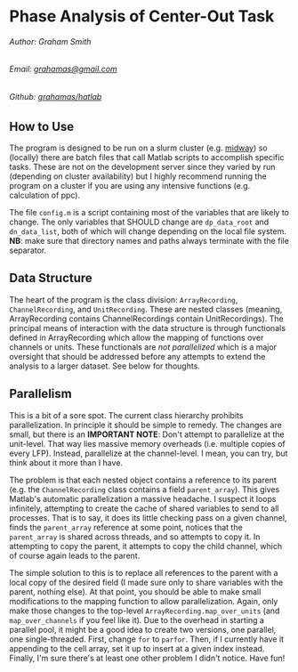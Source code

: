 # Phase Analysis of Center-Out Task
###### Author: Graham Smith
###### Email: grahamas@gmail.com
###### Github: [grahamas/hatlab]

## How to Use 

The program is designed to be run on a slurm cluster (e.g. [midway]) so (locally) there are batch files that call Matlab scripts to accomplish specific tasks. These are not on the development server since they varied by run (depending on cluster availability) but I highly recommend running the program on a cluster if you are using any intensive functions (e.g. calculation of ppc).

The file `config.m` is a script containing most of the variables that are likely to change. The only variables that SHOULD change are `dp_data_root` and `dn_data_list`, both of which will change depending on the local file system. **NB**: make sure that directory names and paths always terminate with the file separator. 

## Data Structure

The heart of the program is the class division: `ArrayRecording`, `ChannelRecording`, and `UnitRecording`. These are nested classes (meaning, ArrayRecording contains ChannelRecordings contain UnitRecordings). The principal means of interaction with the data structure is through functionals defined in ArrayRecording which allow the mapping of functions over channels or units. These functionals are *not parallelized* which is a major oversight that should be addressed before any attempts to extend the analysis to a larger dataset. See below for thoughts.

## Parallelism

This is a bit of a sore spot. The current class hierarchy prohibits parallelization. In principle it should be simple to remedy. The changes are small, but there is an **IMPORTANT NOTE**: Don't attempt to parallelize at the unit-level. That way lies massive memory overheads (i.e. multiple copies of every LFP). Instead, parallelize at the channel-level. I mean, you can try, but think about it more than I have.

The problem is that each nested object contains a reference to its parent (e.g. the `ChannelRecording` class contains a field `parent_array`). This gives Matlab's automatic parallelization a massive headache. I suspect it loops infinitely, attempting to create the cache of shared variables to send to all processes. That is to say, it does its little checking pass on a given channel, finds the `parent_array` reference at some point, notices that the `parent_array` is shared across threads, and so attempts to copy it. In attempting to copy the parent, it attempts to copy the child channel, which of course again leads to the parent. 

The simple solution to this is to replace all references to the parent with a local copy of the desired field (I made sure only to share variables with the parent, nothing else). At that point, you should be able to make small modifications to the mapping function to allow parallelization. Again, only make those changes to the top-level `ArrayRecording.map_over_units` (and `map_over_channels` if you feel like it). Due to the overhead in starting a parallel pool, it might be a good idea to create two versions, one parallel, one single-threaded. First, change `for` to `parfor`. Then, if I currently have it appending to the cell array, set it up to insert at a given index instead. Finally, I'm sure there's at least one other problem I didn't notice. Have fun!



[//]: # (These are reference links used in the body of this note and get stripped out when the markdown processor does it's job. There is no need to format nicely because it shouldn't be seen. Thanks SO - http://stackoverflow.com/questions/4823468/store-comments-in-markdown-syntax)

   [grahamas/hatlab]: <https://github.com/grahamas/hatlab>
   [midway]: <https://rcc.uchicago.edu/docs/using-midway/index.html>



